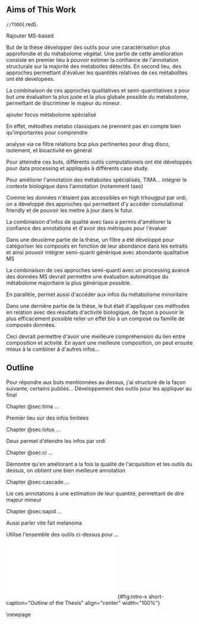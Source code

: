 ## Aims of This Work

`//TODO`{.red}.

<!-- 
In phytochemistry and [NP](#np) research, metabolomics has become a key player.
Specifically, untargeted metabolomics methodologies have proven to be indispensable.
Recent technological improvements in sample preparation and mass spectrometry have provided
the means to detect an increasing number of metabolites.
However, the ability to extract biological knowledge out of these data mainly relies on the applied computational analysis.
For that reason, novel algorithms have to be developed to obtain more biological knowledge out of the flood of metabolomics data.
Moreover, the appropriate software tools have to be developed to facilitate the use of these algorithms within the metabolomics community.
-->

Rajouter MS-based

But de la thèse développer des outils pour une caractérisation plus approfondie et du métabolome végétal.
Une partie de cette amélioration consiste en premier lieu à pouvoir estimer la confiance de l'annotation structurale sur la majorité des metaboites détectés.
En second lieu, des approches permettant d'évaluer les quantités relatives de ces métabolites ont été developées.

La combinaison de ces approches qualitatives et semi-quantitatives a pour but une évaluation la plus juste et la plus globale possible du metabolome, permettant de discriminer le majeur du mineur.

ajouter focus métabolome spécialisé

En effet, métodhes metabo classiques ne prennent pas en compte bien qu'importantes pour comprendre 

analyse via ce filtre relations bcp plus pertinentes pour drug disco, isolement, et bioactivité en général

Pour atteindre ces buts, différents outils computationels ont été développés pour data processing et appliqués à différents case study.

Pour améliorer l'annotation des métaboites spécialisés, TIMA...
intégrer le contexte biologique dans l'annotation (notamment taxo)

Comme les données n'étaient pas accessibles en high trhougput par ordi, on a développé des approches qui permettent d'y accéder comutational friendly et de pouvoir les mettre à jour dans le futur.

La combinaison d'infos de qualité avec taxo a permis d'améliorer la confiance des annotations et d'avoir des métriques pour l'évaluer

Dans une deuxième partie de la thèse, un filtre a été développé pour catégoriser les composés en fonction de leur abondance dans les extraits et ainsi pouvoir intégrer semi-quanti générique avec abondante qualitative MS

La combinaison de ces approches semi-quanti avec un processing avancé des données MS devrait permettre une évaluation automatique du métabolome majoritaire la plus générique possible.

En parallèle, permet aussi d'accéder aux infos du métabolisme minoritaire

Dans une dernière partie de la thèse, le but était d'appliquer ces méthodes en relation avec des résutlats d'activité biologique, de façon à pouvoir le plus efficacement possible relier un effet bio à un composé ou famille de composés données.

Ceci devrait permettre d'avoir une meilleure compréhension du lien entre composition et activité.
En ayant une meilleure composition, on peut ensuite mieux à la combiner à d'autres infos...

## Outline

Pour répondre aux buts mentionnées au dessus, j'ai structuré de la façon suivante, certains publiés...
Développement des outils pour les appliquer au final

Chapter @sec:tima ...

Premier lieu sur des infos limitées

Chapter @sec:lotus ...

Deux permet d'étendre les infos par ordi

Chapter @sec:ci ...

Démontre qu'en améliorant a la fois la qualité de l'acquisition et les outils du dessus, on obtient une bien meilleure annotation

Chapter @sec:cascade ...

Lie ces annotations à une estimation de leur quantité, permettant de dire majeur mineur

Chapter @sec:sapid ...

Aussi parler vite fait melanoma

Utilise l'ensemble des outils ci-dessus pour ...

![**Outline of the Thesis.** Each rectangle represents a chapter.](images/thesis-graphical-abstract.pdf "graphical-abstract"){#fig:intro-x short-caption="Outline of the Thesis" align="center" width="100%"}

\newpage